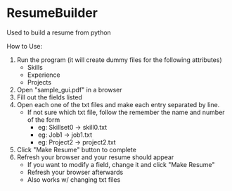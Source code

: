 # ResumeBuilder
Used to build a resume from python

How to Use:
1. Run the program (it will create dummy files for the following attributes)
    - Skills
    - Experience
    - Projects
2. Open "sample_gui.pdf" in a browser
3. Fill out the fields listed
4. Open each one of the txt files and make each entry separated by line.
    - If not sure which txt file, follow the remember the name and number of the form
        - eg: Skillset0 -> skill0.txt
        - eg: Job1 -> job1.txt
        - eg: Project2 -> project2.txt
5. Click "Make Resume" button to complete
6. Refresh your browser and your resume should appear
    - If you want to modify a field, change it and click "Make Resume"
    - Refresh your browser afterwards
    - Also works w/ changing txt files

